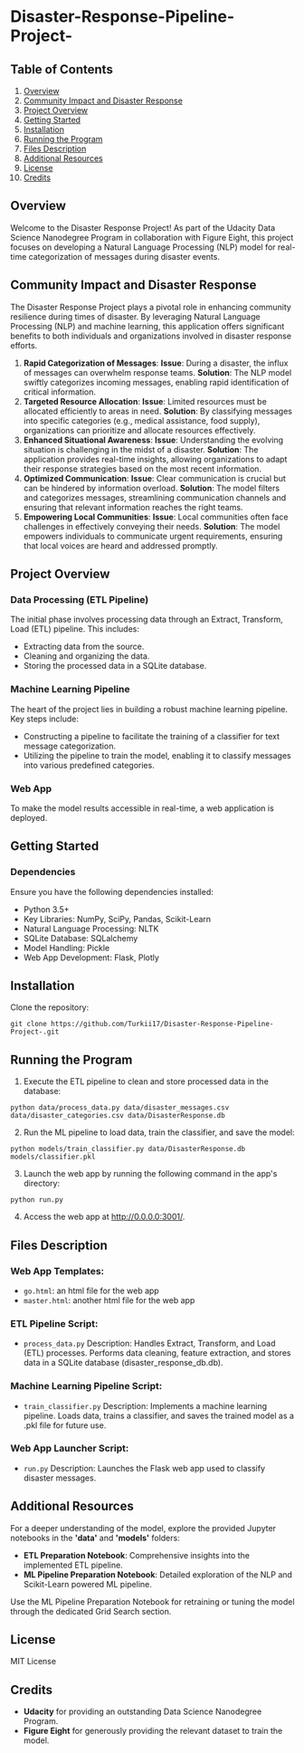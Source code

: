 # Disaster-Response-Pipeline-Project-

## Table of Contents
1. [Overview](#overview)
2. [Community Impact and Disaster Response](#community-impact-and-disaster-response)
3. [Project Overview](#project-overview)
4. [Getting Started](#getting-started)
5. [Installation](#installation)
6. [Running the Program](#running-the-program)
7. [Files Description](#files-description)
8. [Additional Resources](#additional-resources)
9. [License](#license)
10. [Credits](#credits)

## Overview
Welcome to the Disaster Response Project! As part of the Udacity Data Science Nanodegree Program in collaboration with Figure Eight, this project focuses on developing a Natural Language Processing (NLP) model for real-time categorization of messages during disaster events.

## Community Impact and Disaster Response
The Disaster Response Project plays a pivotal role in enhancing community resilience during times of disaster. By leveraging Natural Language Processing (NLP) and machine learning, this application offers significant benefits to both individuals and organizations involved in disaster response efforts.

1. **Rapid Categorization of Messages**:
**Issue**: During a disaster, the influx of messages can overwhelm response teams.
**Solution**: The NLP model swiftly categorizes incoming messages, enabling rapid identification of critical information.
2. **Targeted Resource Allocation**:
**Issue**: Limited resources must be allocated efficiently to areas in need.
**Solution**: By classifying messages into specific categories (e.g., medical assistance, food supply), organizations can prioritize and allocate resources effectively.
3. **Enhanced Situational Awareness**:
**Issue**: Understanding the evolving situation is challenging in the midst of a disaster.
**Solution**: The application provides real-time insights, allowing organizations to adapt their response strategies based on the most recent information.
4. **Optimized Communication**:
**Issue**: Clear communication is crucial but can be hindered by information overload.
**Solution**: The model filters and categorizes messages, streamlining communication channels and ensuring that relevant information reaches the right teams.
5. **Empowering Local Communities**:
**Issue**: Local communities often face challenges in effectively conveying their needs.
**Solution**: The model empowers individuals to communicate urgent requirements, ensuring that local voices are heard and addressed promptly.




## Project Overview
### Data Processing (ETL Pipeline)
The initial phase involves processing data through an Extract, Transform, Load (ETL) pipeline. This includes:

* Extracting data from the source.
* Cleaning and organizing the data.
* Storing the processed data in a SQLite database.
  
###  Machine Learning Pipeline
The heart of the project lies in building a robust machine learning pipeline. Key steps include:

* Constructing a pipeline to facilitate the training of a classifier for text message categorization.
* Utilizing the pipeline to train the model, enabling it to classify messages into various predefined categories.
  
### Web App
To make the model results accessible in real-time, a web application is deployed.

## Getting Started

### Dependencies
Ensure you have the following dependencies installed:

* Python 3.5+
* Key Libraries: NumPy, SciPy, Pandas, Scikit-Learn
* Natural Language Processing: NLTK
* SQLite Database: SQLalchemy
* Model Handling: Pickle
* Web App Development: Flask, Plotly


## Installation
Clone the repository:
```
git clone https://github.com/Turkii17/Disaster-Response-Pipeline-Project-.git
```


## Running the Program
1. Execute the ETL pipeline to clean and store processed data in the database:
```
python data/process_data.py data/disaster_messages.csv data/disaster_categories.csv data/DisasterResponse.db
```
2. Run the ML pipeline to load data, train the classifier, and save the model:
```
python models/train_classifier.py data/DisasterResponse.db models/classifier.pkl
```
3. Launch the web app by running the following command in the app's directory:
```
python run.py
```
4. Access the web app at http://0.0.0.0:3001/.

## Files Description
### Web App Templates:
* `go.html`: an html file for the web app
* `master.html`: another html file for the web app
  
### ETL Pipeline Script:

* `process_data.py`
Description: Handles Extract, Transform, and Load (ETL) processes.
Performs data cleaning, feature extraction, and stores data in a SQLite database (disaster_response_db.db).

### Machine Learning Pipeline Script:

* `train_classifier.py`
Description: Implements a machine learning pipeline.
Loads data, trains a classifier, and saves the trained model as a .pkl file for future use.

### Web App Launcher Script:

* `run.py`
Description: Launches the Flask web app used to classify disaster messages.

## Additional Resources
For a deeper understanding of the model, explore the provided Jupyter notebooks in the **'data'** and **'models'** folders:
* **ETL Preparation Notebook**: Comprehensive insights into the implemented ETL pipeline.
* **ML Pipeline Preparation Notebook**: Detailed exploration of the NLP and Scikit-Learn powered ML pipeline.
  
Use the ML Pipeline Preparation Notebook for retraining or tuning the model through the dedicated Grid Search section.

## License
MIT License

## Credits
* **Udacity** for providing an outstanding Data Science Nanodegree Program.
* **Figure Eight** for generously providing the relevant dataset to train the model.

